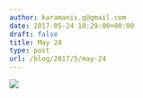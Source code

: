 ```yaml
---
author: karamanis.g@gmail.com
date: 2017-05-24 18:29:00+00:00
draft: false
title: May 24
type: post
url: /blog/2017/5/may-24
---
```


![](https://images.squarespace-cdn.com/content/v1/4f3f61bae4b063b909445965/1495641555964-V3LH9ETOJA0F14BK4TZD/ke17ZwdGBToddI8pDm48kF9aEDQaTpZHfWEO2zppK7Z7gQa3H78H3Y0txjaiv_0fDoOvxcdMmMKkDsyUqMSsMWxHk725yiiHCCLfrh8O1z5QPOohDIaIeljMHgDF5CVlOqpeNLcJ80NK65_fV7S1UX7HUUwySjcPdRBGehEKrDf5zebfiuf9u6oCHzr2lsfYZD7bBzAwq_2wCJyqgJebgg/image-asset.jpeg?format=original)

